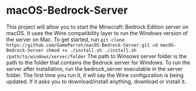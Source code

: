 # macOS-Bedrock-Server
This project will allow you to start the Minecraft: Bedrock Edition server on macOS. It uses the Wine compatibility layer to run the Windows version of the server on Mac.
To get started, run
`git clone https://github.com/GameParrot/macOS-Bedrock-Server.git
cd macOS-Bedrock-Server
chmod +x ./install.sh
./install.sh /path/to/windows/server/folder`
The path to Winsows server folder is the path to the folder that contains the Bedrock server for Windows. To run the server after installation, run the bedrock_server executable in the server folder. The first time you run it, it will say the Wine configuration is being updated. If it asks you to download/install anything, download or install it.
